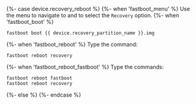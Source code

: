 {%- case device.recovery_reboot %}
{%- when 'fastboot_menu' %}
Use the menu to navigate to and to select the `Recovery` option.
{%- when 'fastboot_boot' %}
```
fastboot boot {{ device.recovery_partition_name }}.img
```
{%- when 'fastboot_reboot' %}
Type the command:
```
fastboot reboot recovery
```
{%- when 'fastboot_reboot_fastboot' %}
Type the commands:
```
fastboot reboot fastboot
fastboot reboot recovery
```
{%- else %}
{%- endcase %}
